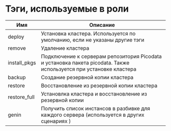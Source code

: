 # Тэги, используемые в роли

| Имя | Описание |
| ---      | ---      |
| deploy | Установка кластера. Используется по умолчанию, если не указаны другие тэги |
| remove | Удаление кластера |
| install_pkgs | Подключение к серверам репозитория Picodata и установка пакета picodata. Также используется при установке кластера |
| backup | Создание резервной копии кластера |
| restore | Восстановление из резервной копии кластера |
| restore_full | Установлка кластера и восстановление из резервной копии |
| genin | Получить список инстансов в разбивке для каждого сервера (используется в других сценариях ) |


